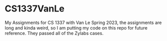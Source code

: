 # CS1337VanLe
My Assignments for CS 1337 with Van Le Spring 2023, the assignments are long and kinda weird, so I am putting my code on this repo for future reference. They passed all of the Zylabs cases.
